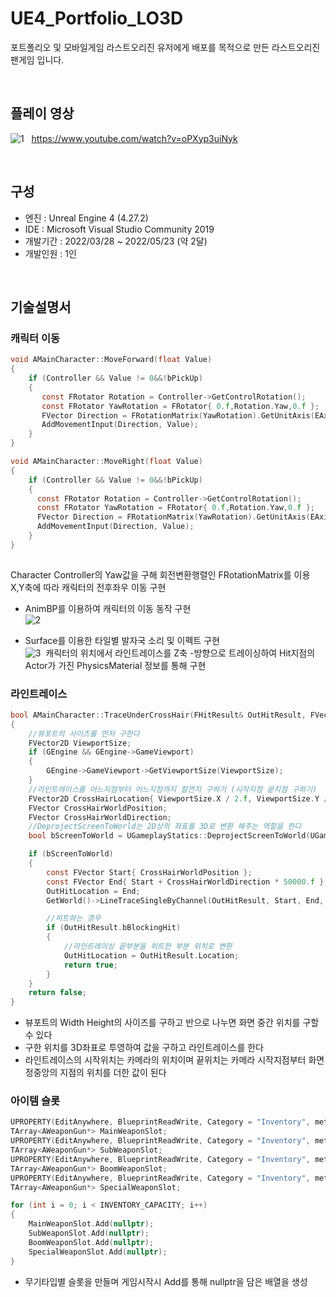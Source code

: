 # UE4_Portfolio_LO3D

포트폴리오 및 모바일게임 라스트오리진 유저에게 배포를 목적으로 만든 라스트오리진 팬게임 입니다.

&nbsp;


## 플레이 영상
![1](https://user-images.githubusercontent.com/13048481/170157547-4dc99c06-6fbc-4bc7-b815-513607739bd8.png)
&nbsp;
https://www.youtube.com/watch?v=oPXyp3uiNyk

&nbsp;
## 구성
* 엔진 : Unreal Engine 4 (4.27.2)
* IDE : Microsoft Visual Studio Community 2019
* 개발기간 : 2022/03/28 ~ 2022/05/23 (약 2달)
* 개발인원 : 1인

&nbsp;
## 기술설명서

### 캐릭터 이동
```c
void AMainCharacter::MoveForward(float Value)
{
    if (Controller && Value != 0&&!bPickUp)
    {
       const FRotator Rotation = Controller->GetControlRotation();
       const FRotator YawRotation = FRotator{ 0.f,Rotation.Yaw,0.f };
       FVector Direction = FRotationMatrix(YawRotation).GetUnitAxis(EAxis::X);
       AddMovementInput(Direction, Value);
    }
} 

void AMainCharacter::MoveRight(float Value)
{
    if (Controller && Value != 0&&!bPickUp)
    {
      const FRotator Rotation = Controller->GetControlRotation();
      const FRotator YawRotation = FRotator{ 0.f,Rotation.Yaw,0.f };
      FVector Direction = FRotationMatrix(YawRotation).GetUnitAxis(EAxis::Y);
      AddMovementInput(Direction, Value);
    }
}
    
```
Character Controller의 Yaw값을 구해 회전변환행렬인 FRotationMatrix를 이용   
X,Y축에 따라 캐릭터의 전후좌우 이동 구현
&nbsp;

* AnimBP를 이용하여 캐릭터의 이동 동작 구현   
![2](https://user-images.githubusercontent.com/13048481/170163839-4db9603d-f28a-420a-b78e-5c1c572310e5.png)   


* Surface를 이용한 타일별 발자국 소리 및 이펙트 구현   
![3](https://user-images.githubusercontent.com/13048481/170164815-c4f368c5-67c7-4e03-a44f-4c6aaedf4fe2.png)&nbsp;
캐릭터의 위치에서 라인트레이스를 Z축 -방향으로 트레이싱하여 Hit지점의 Actor가 가진 PhysicsMaterial 정보를 통해
구현   

### 라인트레이스
```c
bool AMainCharacter::TraceUnderCrossHair(FHitResult& OutHitResult, FVector& OutHitLocation)
{
	//뷰포트의 사이즈를 먼저 구한다
	FVector2D ViewportSize;
	if (GEngine && GEngine->GameViewport)
	{
		GEngine->GameViewport->GetViewportSize(ViewportSize);
	}
	//라인트레이스를 어느지점부터 어느지점까지 할껀지 구하기 (시작지점 끝지점 구하기)
	FVector2D CrossHairLocation{ ViewportSize.X / 2.f, ViewportSize.Y / 2.f };	//스크린을 가로 1 세로 1이라 가정할때 길이를 반으로 나누면 화면 정가운데 지점이 된다
	FVector CrossHairWorldPosition;
	FVector CrossHairWorldDirection;
	//DeprojectScreenToWorld는 2D상의 좌표를 3D로 변환 해주는 역할을 한다
	bool bScreenToWorld = UGameplayStatics::DeprojectScreenToWorld(UGameplayStatics::GetPlayerController(this, 0), CrossHairLocation, CrossHairWorldPosition, CrossHairWorldDirection);

	if (bScreenToWorld)
	{
		const FVector Start{ CrossHairWorldPosition };
		const FVector End{ Start + CrossHairWorldDirection * 50000.f };
		OutHitLocation = End;
		GetWorld()->LineTraceSingleByChannel(OutHitResult, Start, End, ECollisionChannel::ECC_Visibility);

		//히트하는 경우
		if (OutHitResult.bBlockingHit)
		{
			//라인트레이싱 끝부분을 히트한 부분 위치로 변환
			OutHitLocation = OutHitResult.Location;
			return true;
		}
	}
	return false;
}
```
* 뷰포트의 Width Height의 사이즈를 구하고 반으로 나누면 화면 중간 위치를 구할 수 있다
* 구한 위치를 3D좌표로 투영하여 값을 구하고 라인트레이스를 한다
* 라인트레이스의 시작위치는 카메라의 위치이며 끝위치는 카메라 시작지점부터 화면정중앙의 지점의 위치를 더한 값이 된다 


### 아이템 슬롯
```c
UPROPERTY(EditAnywhere, BlueprintReadWrite, Category = "Inventory", meta = (AllowPrivateAccess = true))
TArray<AWeaponGun*> MainWeaponSlot;
UPROPERTY(EditAnywhere, BlueprintReadWrite, Category = "Inventory", meta = (AllowPrivateAccess = true))
TArray<AWeaponGun*> SubWeaponSlot;
UPROPERTY(EditAnywhere, BlueprintReadWrite, Category = "Inventory", meta = (AllowPrivateAccess = true))
TArray<AWeaponGun*> BoomWeaponSlot;
UPROPERTY(EditAnywhere, BlueprintReadWrite, Category = "Inventory", meta = (AllowPrivateAccess = true))
TArray<AWeaponGun*> SpecialWeaponSlot;

for (int i = 0; i < INVENTORY_CAPACITY; i++)
{
    MainWeaponSlot.Add(nullptr);
    SubWeaponSlot.Add(nullptr);
    BoomWeaponSlot.Add(nullptr);
    SpecialWeaponSlot.Add(nullptr);	
}
```
* 무기타입별 슬롯을 만들며 게임시작시 Add를 통해 nullptr을 담은 배열을 생성      








